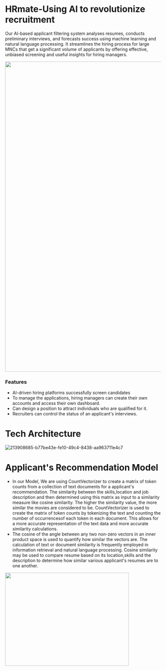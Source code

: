 # HRmate-Using AI to revolutionize recruitment
Our AI-based applicant filtering system analyses resumes, conducts preliminary interviews, and forecasts success using machine learning and natural language processing. It streamlines the hiring process for large MNCs that get a significant volume of applicants by offering effective, unbiased screening and useful insights for hiring managers.

<img src="https://user-images.githubusercontent.com/103214265/215324286-8d3bc478-2dc0-4079-9223-bc81b5dbbe87.jpg" width="1000">

### Features
* AI-driven hiring platforms successfully screen candidates
* To manage the applications, hiring managers can create their own
accounts and access their own dashboard.
* Can design a position to attract individuals who are qualified for it.
* Recruiters can control the status of an applicant's interviews.

# Tech Architecture
![213908685-b77be43e-fe10-49c4-8438-aa963711e4c7](https://user-images.githubusercontent.com/103214265/215324213-21368986-3440-4d15-bf6d-d17d1ee5ed06.png) 
# Applicant's Recommendation Model
* In our Model, We are using CountVectorizer to create a matrix of token counts from a collection of text documents for a applicant's recommendation. The similarity between the skills,location and job description and then determined using this matrix as input to a similarity measure like cosine similarity. The higher the similarity value, the more similar the movies are considered to be. CountVectorizer is used to create the matrix of token counts by tokenizing the text and counting the number of occurrencesof each token in each document. This allows for a more accurate representation of the text data and more accurate similarity calculations.
* The cosine of the angle between any two non-zero vectors in an inner product space is used to quantify how similar the vectors are. The calculation of text or document similarity is frequently employed in information retrieval and natural language processing. Cosine similarity may be used to compare resume based on its location,skills and the description to determine how similar various applicant's resumes are to one another.



<img src="https://user-images.githubusercontent.com/68912239/213908900-26e28465-34ce-4c94-81b5-e2c7bb88e37d.png" width="400" height="300">
